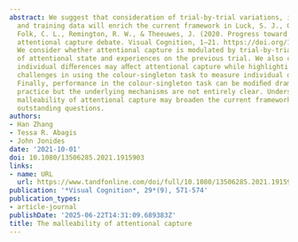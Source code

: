 ```yaml
---
abstract: We suggest that consideration of trial-by-trial variations, individual diﬀerences,
  and training data will enrich the current framework in Luck, S. J., Gaspelin, N.,
  Folk, C. L., Remington, R. W., & Theeuwes, J. (2020. Progress toward resolving the
  attentional capture debate. Visual Cognition, 1–21. https://doi.org/10.1080/13506285.2020.1848949).
  We consider whether attentional capture is modulated by trial-by-trial ﬂuctuations
  of attentional state and experiences on the previous trial. We also consider whether
  individual diﬀerences may aﬀect attentional capture while highlighting potential
  challenges in using the colour-singleton task to measure individual diﬀerences.
  Finally, performance in the colour-singleton task can be modiﬁed dramatically with
  practice but the underlying mechanisms are not entirely clear. Understanding the
  malleability of attentional capture may broaden the current framework and resolve
  outstanding questions.
authors:
- Han Zhang
- Tessa R. Abagis
- John Jonides
date: '2021-10-01'
doi: 10.1080/13506285.2021.1915903
links:
- name: URL
  url: https://www.tandfonline.com/doi/full/10.1080/13506285.2021.1915903
publication: '*Visual Cognition*, 29*(9), 571-574'
publication_types:
- article-journal
publishDate: '2025-06-22T14:31:09.689383Z'
title: The malleability of attentional capture
---
```

